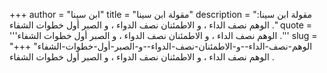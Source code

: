 +++
author = "ابن سينا"
title = "مقولة ابن سينا"
description = "مقولة ابن سينا: الوهم نصف الداء ، و الاطمئنان نصف الدواء ، و الصبر أول خطوات الشفاء ."
quote = '''الوهم نصف الداء ، و الاطمئنان نصف الدواء ، و الصبر أول خطوات الشفاء .'''
slug = "الوهم-نصف-الداء--و-الاطمئنان-نصف-الدواء--و-الصبر-أول-خطوات-الشفاء"
+++
الوهم نصف الداء ، و الاطمئنان نصف الدواء ، و الصبر أول خطوات الشفاء .
